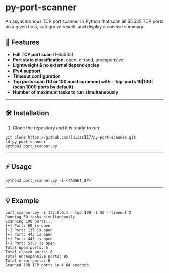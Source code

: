 # py-port-scanner
An asynchronous TCP port scanner in Python that scan all 65 535 TCP ports on a given host, categorize results and display a concise summary.


## 🚀 Features

- **Full TCP port scan** (1–65535)  
- **Port state classification**: open, closed, unresponsive  
- **Lightweight & no external dependencies**  
- **IPv4 support**
- **Timeout configuration**
- **Top ports scan (10 or 100 most common) with --top-ports 10|100| (scan 1000 ports by default)**
- **Number of maximum tasks to run simultaneously**  

---

## 🛠️ Installation

1. Clone the repository and it is ready to run:

```
git clone https://github.com/luiiss117/py-port-scanner.git
cd py-port-scanner
python3 port_scanner.py
```
---

## ⚡️ Usage
```
python3 port_scanner.py -i <TARGET_IP>
```
---

## 💡 Example
```
port_scanner.py -i 127.0.0.1 --top 100 -t 50 --timeout 2 
Running 50 tasks simultaneously
Scanning 100 ports...
[+] Port: 80 is open
[+] Port: 135 is open
[+] Port: 443 is open
[+] Port: 445 is open
[+] Port: 5357 is open
Total open ports: 5
Total closed ports: 0
Total unresponsive ports: 95
Total error ports: 0
Scanned 100 TCP ports in 4.04 seconds.
```

